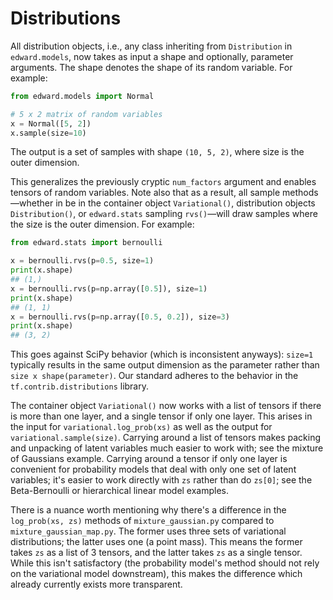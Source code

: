# Distributions

All distribution objects, i.e., any class inheriting from `Distribution` in `edward.models`, now takes as input a shape and optionally, parameter arguments. The shape denotes the shape of its random variable. For example:
```python
from edward.models import Normal

# 5 x 2 matrix of random variables
x = Normal([5, 2])
x.sample(size=10)
```
The output is a set of samples with shape `(10, 5, 2)`, where size is the outer dimension.

This generalizes the previously cryptic `num_factors` argument and enables tensors of random variables. Note also that as a result, all sample methods—whether in be in the container object `Variational()`, distribution objects `Distribution()`, or `edward.stats` sampling `rvs()`—will draw samples where the size is the outer dimension. For example:
```python
from edward.stats import bernoulli

x = bernoulli.rvs(p=0.5, size=1)
print(x.shape)
## (1,)
x = bernoulli.rvs(p=np.array([0.5]), size=1)
print(x.shape)
## (1, 1)
x = bernoulli.rvs(p=np.array([0.5, 0.2]), size=3)
print(x.shape)
## (3, 2)
```
This goes against SciPy behavior (which is inconsistent anyways): `size=1` typically results in the same output dimension as the parameter rather than `size x shape(parameter)`. Our standard adheres to the behavior in the `tf.contrib.distributions` library.

The container object `Variational()` now works with a list of tensors if there is more than one layer, and a single tensor if only one layer. This arises in the input for `variational.log_prob(xs)` as well as the output for `variational.sample(size)`. Carrying around a list of tensors makes packing and unpacking of latent variables much easier to work with; see the mixture of Gaussians example. Carrying around a tensor if only one layer is convenient for probability models that deal with only one set of latent variables; it's easier to work directly with `zs` rather than do `zs[0]`; see the Beta-Bernoulli or hierarchical linear model examples.

There is a nuance worth mentioning why there's a difference in the `log_prob(xs, zs)` methods of `mixture_gaussian.py` compared to `mixture_gaussian_map.py`. The former uses three sets of variational distributions; the latter uses one (a point mass). This means the former takes `zs` as a list of 3 tensors, and the latter takes `zs` as a single tensor. While this isn't satisfactory (the probability model's method should not rely on the variational model downstream), this makes the difference which already currently exists more transparent.
